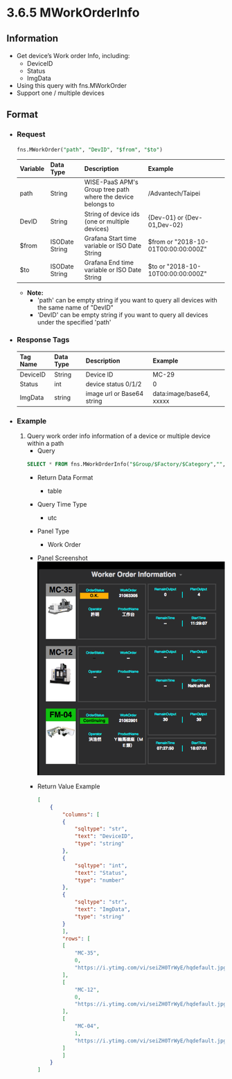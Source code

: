 # 3.6.5 MWorkOrderInfo

## Information

* Get device’s Ｗork order Info, including:
    * DeviceID
    * Status
    * ImgData
* Using this query with fns.MWorkOrder
* Support one / multiple devices


## Format

* ### Request

  ```sql
  fns.MWorkOrder("path", "DevID", "$from", "$to")
  ```

  | Variable | Data Type | Description | Example |
  | :--- | :--- | :--- | :---|
  | path | String | WISE-PaaS APM's Group tree path<br>where the device belongs to | /Advantech/Taipei |
  | DevID | String | String of device ids \(one or multiple devices\) | {Dev-01} or {Dev-01,Dev-02} |
  | $from | ISODate String | Grafana Start time variable or ISO Date String | $from or "2018-10-01T00:00:00:000Z" |
  | $to | ISODate String | Grafana End time variable or ISO Date String | $to or "2018-10-10T00:00:00:000Z" |

  - **Note:**
    - 'path' can be empty string if you want to query all devices with the same name of "DevID"
    - 'DevID' can be empty string if you want to query all devices under the specified 'path'


* ### Response Tags

  | Tag Name | Data Type | Description | Example |
  | :--- | :--- | :--- | :--- |
  | DeviceID | String | Device ID | MC-29 |
  | Status | int | device status 0/1/2 | 0 |
  | ImgData | string | image url or Base64 string| data:image/base64, xxxxx |

* ### Example
    1. Query work order info information of a device or multiple device within a path
        - Query
        ```sql
        SELECT * FROM fns.MWorkOrderInfo("$Group/$Factory/$Category","",  "$from", "$to")
        ```
        - Return Data Format
            * table
        - Query Time Type
            * utc
        - Panel Type
            * Work Order
        - Panel Screenshot
            ![](/images/3.6.5-MWorkOrderInfo.png)

        - Return Value Example
            ```json
            [
                {
                    "columns": [
                    {
                        "sqltype": "str",
                        "text": "DeviceID",
                        "type": "string"
                    },
                    {
                        "sqltype": "int",
                        "text": "Status",
                        "type": "number"
                    },
                    {
                        "sqltype": "str",
                        "text": "ImgData",
                        "type": "string"
                    }
                    ],
                    "rows": [
                    [
                        "MC-35",
                        0,
                        "https://i.ytimg.com/vi/seiZH0TrWyE/hqdefault.jpg",
                    ],
                    [
                        "MC-12",
                        0,
                        "https://i.ytimg.com/vi/seiZH0TrWyE/hqdefault.jpg",
                    ],
                    [
                        "MC-04",
                        1,
                        "https://i.ytimg.com/vi/seiZH0TrWyE/hqdefault.jpg",
                    ]
                    ]
                }
            ]

            ```
